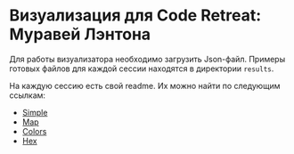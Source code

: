 # Визуализация для Code Retreat: Муравей Лэнтона

Для работы визуализатора необходимо загрузить Json-файл.
Примеры готовых файлов для каждой сессии находятся в директории `results`.

На каждую сессию есть свой readme. Их можно найти по следующим ссылкам:
- [Simple](https://github.com/lgnv/LangtonAnt/blob/simple/visualization/readme.md)
- [Map](https://github.com/lgnv/LangtonAnt/blob/map/visualization/readme.md)
- [Colors](https://github.com/lgnv/LangtonAnt/blob/colors/visualization/readme.md)
- [Hex](https://github.com/lgnv/LangtonAnt/blob/hex/visualization/readme.md)